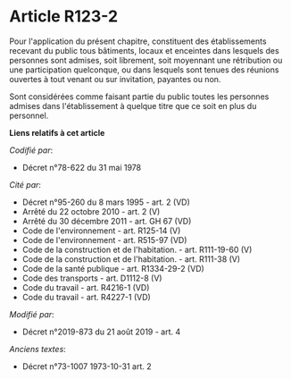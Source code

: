 # Article R123-2

Pour l'application du présent chapitre, constituent des établissements recevant du public tous bâtiments, locaux et enceintes
dans lesquels des personnes sont admises, soit librement, soit moyennant une rétribution ou une participation quelconque, ou
dans lesquels sont tenues des réunions ouvertes à tout venant ou sur invitation, payantes ou non. 

Sont considérées comme faisant partie du public toutes les personnes admises dans l'établissement à quelque titre que ce soit
en plus du personnel.

**Liens relatifs à cet article**

_Codifié par_:

  - Décret n°78-622 du 31 mai 1978

_Cité par_:

  - Décret n°95-260 du 8 mars 1995 - art. 2 (VD)
  - Arrêté du 22 octobre 2010 - art. 2 (V)
  - Arrêté du 30 décembre 2011 - art. GH 67 (VD)
  - Code de l'environnement - art. R125-14 (V)
  - Code de l'environnement - art. R515-97 (VD)
  - Code de la construction et de l'habitation. - art. R111-19-60 (V)
  - Code de la construction et de l'habitation. - art. R111-38 (V)
  - Code de la santé publique - art. R1334-29-2 (VD)
  - Code des transports - art. D1112-8 (V)
  - Code du travail - art. R4216-1 (VD)
  - Code du travail - art. R4227-1 (VD)

_Modifié par_:

  - Décret n°2019-873 du 21 août 2019 - art. 4

_Anciens textes_:

  - Décret n°73-1007 1973-10-31 art. 2
